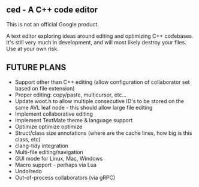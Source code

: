ced - A C++ code editor
-----------------------

This is not an official Google product.

A text editor exploring ideas around editing and optimizing C++ codebases.
It's still very much in development, and will most likely destroy your files.
Use at your own risk.

FUTURE PLANS
------------

* Support other than C++ editing (allow configuration of collaborator set based
  on file extension)
* Proper editing: copy/paste, multicursor, etc...
* Update woot.h to allow multiple consecutive ID's to be stored on the same AVL
  leaf node - this should allow large file editing
* Implement collaborative editing
* Implement TextMate theme & language support
* Optimize optimize optimize
* Struct/class size annotations (where are the cache lines, how big is this
  class, etc)
* clang-tidy integration
* Multi-file editing/navigation
* GUI mode for Linux, Mac, Windows
* Macro support - perhaps via Lua
* Undo/redo
* Out-of-process collaborators (via gRPC)

